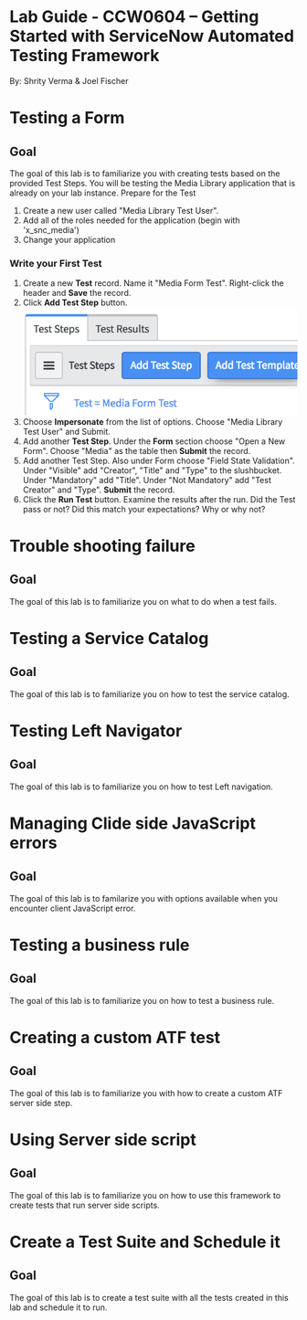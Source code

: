 # Lab Guide - CCW0604 – Getting Started with ServiceNow Automated Testing Framework

By: Shrity Verma & Joel Fischer

# Testing a Form
## Goal
The goal of this lab is to familiarize you with creating tests based on the provided Test Steps. You will be testing the Media Library application that is already on your lab instance. 
Prepare for the Test 
1.	Create a new user called "Media Library Test User".
2.	Add all of the roles needed for the application (begin with 'x_snc_media') 
3.	Change your application

### Write your First Test 
1.	Create a new **Test** record. Name it "Media Form Test". Right-click the header and **Save** the record.
2.	Click **Add Test Step** button. ![](images/test_form_add_test_step.png)
3.  Choose **Impersonate** from the list of options. Choose "Media Library Test User" and Submit. 
4.  Add another **Test Step**. Under the **Form** section choose "Open a New Form". Choose "Media" as the table then **Submit** the record.
5.	Add another Test Step. Also under Form choose "Field State Validation". Under "Visible" add "Creator", "Title" and "Type" to the slushbucket. Under "Mandatory" add "Title". Under "Not Mandatory" add "Test Creator" and "Type". **Submit** the record.
6.	Click the **Run Test** button. Examine the results after the run. Did the Test pass or not? Did this match your expectations? Why or why not? 

# Trouble shooting failure
## Goal
The goal of this lab is to familiarize you on what to do when a test fails.

# Testing a Service Catalog
## Goal
The goal of this lab is to familiarize you on how to test the service catalog.

# Testing Left Navigator
## Goal
The goal of this lab is to familiarize you on how to test Left navigation.

# Managing Clide side JavaScript errors
## Goal
The goal of this lab is to familarize you with options available when you encounter client JavaScript error.

# Testing a business rule
## Goal
The goal of this lab is to familiarize you on how to test a business rule.

# Creating a custom ATF test
## Goal
The goal of this lab is to familiarize you with how to create a custom ATF server side step.

# Using Server side script
## Goal
The goal of this lab is to familiarize you on how to use this framework to create tests that run server side scripts.

# Create a Test Suite and Schedule it
## Goal
The goal of this lab is to create a test suite with all the tests created in this lab and schedule it to run.


